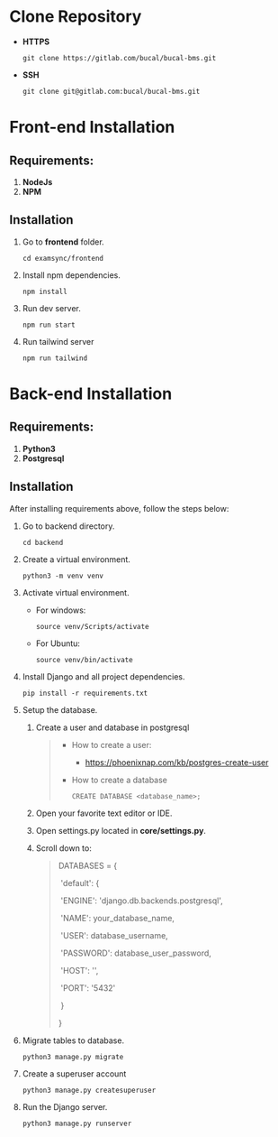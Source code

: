 # Clone Repository

- <b>HTTPS</b>

  ```git
  git clone https://gitlab.com/bucal/bucal-bms.git
  ```

- <b>SSH</b>

  ```git
  git clone git@gitlab.com:bucal/bucal-bms.git
  ```

# Front-end Installation

## Requirements:

1. <b>NodeJs</b>
2. <b>NPM</b>

## Installation

1. Go to **frontend** folder.

   ```
   cd examsync/frontend
   ```
   
3. Install npm dependencies.

   ```
   npm install
   ```

4. Run dev server.

   ```
   npm run start
   ```

4. Run tailwind server

   ```
   npm run tailwind
   ```

# Back-end Installation

## Requirements:

1. <b>Python3</b>
2. <b>Postgresql</b>

## Installation

After installing requirements above, follow the steps below:

1. Go to backend directory.

   ```
   cd backend
   ```

2. Create a virtual environment.

   ```
   python3 -m venv venv
   ```

   

3. Activate virtual environment.

   - For windows:

     ```
     source venv/Scripts/activate
     ```

   - For Ubuntu:

     ```
     source venv/bin/activate
     ```
   
4. Install Django and all project dependencies.

   ```
   pip install -r requirements.txt
   ```

   

5. Setup the database.

   1. Create a user and database in postgresql

      > - How to create a user:
      >
      >   - https://phoenixnap.com/kb/postgres-create-user
      >
      > - How to create a database
      >
      >   `CREATE DATABASE <database_name>;`

   2. Open your favorite text editor or IDE.

   3. Open settings.py located in **core/settings.py**.

   4. Scroll down to:

      > DATABASES = {
      >
      > ​	'default': {
      >
      > ​		'ENGINE': 'django.db.backends.postgresql',
      >
      > ​		'NAME': your_database_name,
      >
      > ​		'USER': database_username,
      >
      > ​		'PASSWORD': database_user_password,
      >
      > ​		'HOST': '',
      >
      > ​		'PORT': '5432'
      >
      > ​	}
      >
      > }

6. Migrate tables to database.

   ```
   python3 manage.py migrate
   ```

   

7. Create a superuser account

   ```
   python3 manage.py createsuperuser
   ```

8. Run the Django server.

   ```
   python3 manage.py runserver
   ```